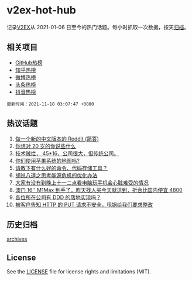 # v2ex-hot-hub

 记录[V2EX](https://www.v2ex.com/)从 2021-01-06 日至今的热门话题。每小时抓取一次数据，按天[归档](archives)。
 
 ## 相关项目

- [GitHub热榜](https://github.com/lonnyzhang423/github-hot-hub)
- [知乎热榜](https://github.com/lonnyzhang423/zhihu-hot-hub)
- [微博热榜](https://github.com/lonnyzhang423/weibo-hot-hub)
- [头条热榜](https://github.com/lonnyzhang423/toutiao-hot-hub)
- [抖音热榜](https://github.com/lonnyzhang423/douyin-hot-hub)


 `更新时间：2021-11-18 03:07:47 +0800`

## 热议话题

1. [做一个新的中文版本的 Reddit (简答)](https://www.v2ex.com/t/816084)
1. [你想对 20 岁的你说些什么](https://www.v2ex.com/t/815930)
1. [技术贼烂， 45*16，公司很大，但传统公司。](https://www.v2ex.com/t/815972)
1. [你们使用苹果系统的地图吗?](https://www.v2ex.com/t/816054)
1. [请教下有什么好的命令、代码存储工具？](https://www.v2ex.com/t/815979)
1. [胡说八道之思考能源危机的优化办法](https://www.v2ex.com/t/815923)
1. [大家有没有到晚上十一二点看电脑玩手机会心脏难受的情况](https://www.v2ex.com/t/815928)
1. [澳门 16'' M1Max 到手了，昨天找人买今天就送到，折合比国内便宜 4800](https://www.v2ex.com/t/816017)
1. [各位所在公司有 DDD 的落地实现吗？](https://www.v2ex.com/t/815951)
1. [被客户告知 HTTP 的 PUT 请求不安全，甩锅给我们要求整改](https://www.v2ex.com/t/816040)

## 历史归档

[archives](archives)

## License

See the [LICENSE](LICENSE) file for license rights and limitations (MIT).
